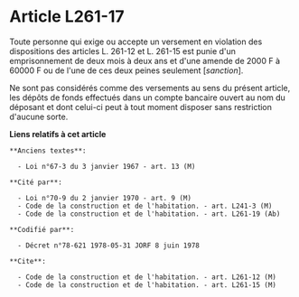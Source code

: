 # Article L261-17

Toute personne qui exige ou accepte un versement en violation des dispositions des articles L. 261-12 et L. 261-15 est punie
d'un emprisonnement de deux mois à deux ans et d'une amende de 2000 F à 60000 F ou de l'une de ces deux peines seulement
[*sanction*].

Ne sont pas considérés comme des versements au sens du présent article, les dépôts de fonds effectués dans un compte bancaire
ouvert au nom du déposant et dont celui-ci peut à tout moment disposer sans restriction d'aucune sorte.

**Liens relatifs à cet article**

	**Anciens textes**:

	  - Loi n°67-3 du 3 janvier 1967 - art. 13 (M)

	**Cité par**:

	  - Loi n°70-9 du 2 janvier 1970 - art. 9 (M)
	  - Code de la construction et de l'habitation. - art. L241-3 (M)
	  - Code de la construction et de l'habitation. - art. L261-19 (Ab)

	**Codifié par**:

	  - Décret n°78-621 1978-05-31 JORF 8 juin 1978

	**Cite**:

	  - Code de la construction et de l'habitation. - art. L261-12 (M)
	  - Code de la construction et de l'habitation. - art. L261-15 (M)
